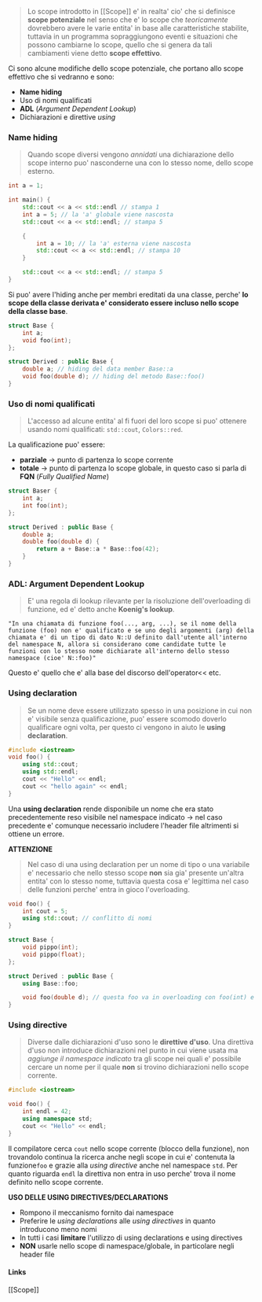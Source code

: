 >Lo scope introdotto in [[Scope]] e' in realta' cio' che si definisce **scope potenziale** nel senso che e' lo scope che *teoricamente* dovrebbero avere le varie entita' in base alle caratteristiche stabilite, tuttavia in un programma sopraggiungono eventi e situazioni che possono cambiarne lo scope, quello che si genera da tali cambiamenti viene detto **scope effettivo**.

Ci sono alcune modifiche dello scope potenziale, che portano allo scope effettivo che si vedranno e sono:
- **Name hiding**
- Uso di nomi qualificati
- **ADL** (*Argument Dependent Lookup*)
- Dichiarazioni e direttive *using*

### Name hiding
>Quando scope diversi vengono *annidati* una dichiarazione dello scope interno puo' nasconderne una con lo stesso nome, dello scope esterno.

```cpp
int a = 1;

int main() {
	std::cout << a << std::endl // stampa 1
	int a = 5; // la 'a' globale viene nascosta
	std::cout << a << std::endl; // stampa 5

	{
		int a = 10; // la 'a' esterna viene nascosta
		std::cout << a << std::endl; // stampa 10
	}

	std::cout << a << std::endl; // stampa 5
}
```

Si puo' avere l'hiding anche per membri ereditati da una classe, perche' **lo scope della classe derivata e' considerato essere incluso nello scope della classe base**.
```cpp
struct Base {
	int a;
	void foo(int);
};

struct Derived : public Base {
	double a; // hiding del data member Base::a 
	void foo(double d); // hiding del metodo Base::foo()
}
```


### Uso di nomi qualificati
>L'accesso ad alcune entita' al fi fuori del loro scope si puo' ottenere usando nomi qualificati: `std::cout`, `Colors::red`.

La qualificazione puo' essere:
- **parziale** -> punto di partenza lo scope corrente
- **totale** -> punto di partenza lo scope globale, in questo caso si parla di **FQN** (*Fully Qualified Name*)

```cpp
struct Baser {
	int a;
	int foo(int);
};

struct Derived : public Base {
	double a;
	double foo(double d) {
		return a + Base::a * Base::foo(42);
	}
}
```

### ADL: Argument Dependent Lookup
>E' una regola di lookup rilevante per la risoluzione dell'overloading di funzione, ed e' detto anche **Koenig's lookup**.

```
"In una chiamata di funzione foo(..., arg, ...), se il nome della funzione (foo) non e' qualificato e se uno degli argomenti (arg) della chiamata e' di un tipo di dato N::U definito dall'utente all'interno del namespace N, allora si considerano come candidate tutte le funzioni con lo stesso nome dichiarate all'interno dello stesso namespace (cioe' N::foo)"
```
Questo e' quello che e' alla base del discorso dell'operator<< etc.
### Using declaration
>Se un nome deve essere utilizzato spesso in una posizione in cui non e' visibile senza qualificazione, puo' essere scomodo doverlo qualificare ogni volta, per questo ci vengono in aiuto le **using declaration**.

```cpp
#include <iostream>
void foo() {
	using std::cout;
	using std::endl;
	cout << "Hello" << endl;
	cout << "hello again" << endl;
}
```

Una **using declaration** rende disponibile un nome che era stato precedentemente reso visibile nel namespace indicato -> nel caso precedente e' comunque necessario includere l'header file altrimenti si ottiene un errore.

**ATTENZIONE** 
>Nel caso di una using declaration per un nome di tipo o una variabile e' necessario che nello stesso scope **non** sia gia' presente un'altra entita' con lo stesso nome, tuttavia questa cosa e' legittima nel caso delle funzioni perche' entra in gioco l'overloading.

```cpp
void foo() {
	int cout = 5;
	using std::cout; // conflitto di nomi
}

struct Base {
	void pippo(int);
	void pippo(float);
};

struct Derived : public Base {
	using Base::foo;

	void foo(double d); // questa foo va in overloading con foo(int) e foo(float)
}
```


### Using directive
>Diverse dalle dichiarazioni d'uso sono le **direttive d'uso**. Una direttiva d'uso non introduce dichiarazioni nel punto in cui viene usata ma *aggiunge il namespace indicato* tra gli scope nei quali e' possibile cercare un nome per il quale **non** si trovino dichiarazioni nello scope corrente.

```cpp
#include <iostream>

void foo() {
	int endl = 42;
	using namespace std;
	cout << "Hello" << endl;
}
```
Il compilatore cerca `cout` nello scope corrente (blocco della funzione), non trovandolo continua la ricerca anche negli scope in cui e' contenuta la funzione`foo` e grazie alla *using directive* anche nel namespace `std`. Per quanto riguarda `endl` la direttiva non entra in uso perche' trova il nome definito nello scope corrente.

**USO DELLE USING DIRECTIVES/DECLARATIONS**
- Rompono il meccanismo fornito dai namespace
- Preferire le *using declarations* alle *using directives* in quanto introducono meno nomi
- In tutti i casi **limitare** l'utilizzo di using declarations e using directives
- **NON** usarle nello scope di namespace/globale, in particolare negli header file

#### Links
[[Scope]]

